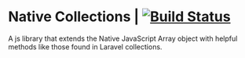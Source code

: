 # Native Collections | [![Build Status](https://travis-ci.org/alfhen/native-collections.svg?branch=master)](https://travis-ci.org/alfhen/native-collections)

A js library that extends the Native JavaScript Array object with helpful methods like those found in
Laravel collections.
